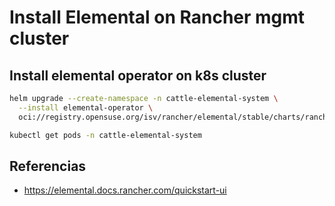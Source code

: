 # Install Elemental on Rancher mgmt cluster


## Install elemental operator on k8s cluster
```sh
helm upgrade --create-namespace -n cattle-elemental-system \
  --install elemental-operator \
  oci://registry.opensuse.org/isv/rancher/elemental/stable/charts/rancher/elemental-operator-chart
```

```sh
kubectl get pods -n cattle-elemental-system
```

## Referencias
- https://elemental.docs.rancher.com/quickstart-ui